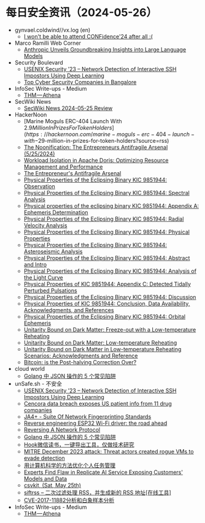 # 每日安全资讯（2024-05-26）

- gynvael.coldwind//vx.log (en)
  - [I won't be able to attend CONFidence'24 after all :(](https://gynvael.coldwind.pl/?id=785)
- Marco Ramilli Web Corner
  - [Anthropic Unveils Groundbreaking Insights into Large Language Models](https://marcoramilli.com/2024/05/25/anthropic-unveils-groundbreaking-insights-into-large-language-models/)
- Security Boulevard
  - [USENIX Security ’23 – Network Detection of Interactive SSH Impostors Using Deep Learning](https://securityboulevard.com/2024/05/usenix-security-23-network-detection-of-interactive-ssh-impostors-using-deep-learning/)
  - [Top Cyber Security Companies in Bangalore](https://securityboulevard.com/2024/05/top-cyber-security-companies-in-bangalore/)
- InfoSec Write-ups - Medium
  - [THM — Athena](https://infosecwriteups.com/thm-athena-afafaf479750?source=rss----7b722bfd1b8d---4)
- SecWiki News
  - [SecWiki News 2024-05-25 Review](http://www.sec-wiki.com/?2024-05-25)
- HackerNoon
  - [Marine Moguls ERC-404 Launch With $2.9 Million In Prizes For Token Holders](https://hackernoon.com/marine-moguls-erc-404-launch-with-$29-million-in-prizes-for-token-holders?source=rss)
  - [The Noonification: The Entrepreneurs Antifragile Arsenal (5/25/2024)](https://hackernoon.com/5-25-2024-noonification?source=rss)
  - [Workload Isolation in Apache Doris: Optimizing Resource Management and Performance](https://hackernoon.com/workload-isolation-in-apache-doris-optimizing-resource-management-and-performance?source=rss)
  - [The Entrepreneur's Antifragile Arsenal](https://hackernoon.com/the-entrepreneurs-antifragile-arsenal?source=rss)
  - [Physical Properties of the Eclipsing Binary KIC 9851944: Observation](https://hackernoon.com/physical-properties-of-the-eclipsing-binary-kic-9851944-observation?source=rss)
  - [Physical Properties of the Eclipsing Binary KIC 9851944: Spectral Analysis](https://hackernoon.com/physical-properties-of-the-eclipsing-binary-kic-9851944-spectral-analysis?source=rss)
  - [Physical properties of the eclipsing binary KIC 9851944: Appendix A: Ephemeris Determination](https://hackernoon.com/physical-properties-of-the-eclipsing-binary-kic-9851944-appendix-a-ephemeris-determination?source=rss)
  - [Physical Properties of the Eclipsing Binary KIC 9851944: Radial Velocity Analysis](https://hackernoon.com/physical-properties-of-the-eclipsing-binary-kic-9851944-radial-velocity-analysis?source=rss)
  - [Physical Properties of the Eclipsing Binary KIC 9851944: Physical Properties](https://hackernoon.com/physical-properties-of-the-eclipsing-binary-kic-9851944-physical-properties?source=rss)
  - [Physical Properties of the Eclipsing Binary KIC 9851944: Asteroseismic Analysis](https://hackernoon.com/physical-properties-of-the-eclipsing-binary-kic-9851944-asteroseismic-analysis?source=rss)
  - [Physical Properties of the Eclipsing Binary KIC 9851944: Abstract and Intro](https://hackernoon.com/physical-properties-of-the-eclipsing-binary-kic-9851944-abstract-and-intro?source=rss)
  - [Physical Properties of the Eclipsing Binary KIC 9851944: Analysis of the Light Curve](https://hackernoon.com/physical-properties-of-the-eclipsing-binary-kic-9851944-analysis-of-the-light-curve?source=rss)
  - [Physical Properties of KIC 9851944: Appendix C: Detected Tidally Perturbed Pulsations](https://hackernoon.com/physical-properties-of-kic-9851944-appendix-c-detected-tidally-perturbed-pulsations?source=rss)
  - [Physical Properties of the Eclipsing Binary KIC 9851944: Discussion](https://hackernoon.com/physical-properties-of-the-eclipsing-binary-kic-9851944-discussion?source=rss)
  - [Physical Properties of KIC 9851944: Conclusion, Data Availability, Acknowledgments, and References](https://hackernoon.com/physical-properties-of-kic-9851944-conclusion-data-availability-acknowledgments-and-references?source=rss)
  - [Physical Properties of the Eclipsing Binary KIC 9851944: Orbital Ephemeris](https://hackernoon.com/physical-properties-of-the-eclipsing-binary-kic-9851944-orbital-ephemeris?source=rss)
  - [Unitarity Bound on Dark Matter: Freeze-out with a Low-temperature Reheating](https://hackernoon.com/unitarity-bound-on-dark-matter-freeze-out-with-a-low-temperature-reheating?source=rss)
  - [Unitarity Bound on Dark Matter: Low-temperature Reheating](https://hackernoon.com/unitarity-bound-on-dark-matter-low-temperature-reheating?source=rss)
  - [Unitarity Bound on Dark Matter in Low-temperature Reheating Scenarios: Acknowledgments and Reference](https://hackernoon.com/unitarity-bound-on-dark-matter-in-low-temperature-reheating-scenarios-acknowledgments-and-reference?source=rss)
  - [Bitcoin: is the Post-halving Correction Over?](https://hackernoon.com/bitcoin-is-the-post-halving-correction-over?source=rss)
- cloud world
  - [Golang 中 JSON 操作的 5 个常见陷阱](https://cloudsjhan.github.io/2024/05/25/Golang-%E4%B8%AD-JSON-%E6%93%8D%E4%BD%9C%E7%9A%84-5-%E4%B8%AA%E5%B8%B8%E8%A7%81%E9%99%B7%E9%98%B1/)
- unSafe.sh - 不安全
  - [USENIX Security ’23 – Network Detection of Interactive SSH Impostors Using Deep Learning](https://buaq.net/go-241604.html)
  - [Cencora data breach exposes US patient info from 11 drug companies](https://buaq.net/go-241593.html)
  - [JA4+ - Suite Of Network Fingerprinting Standards](https://buaq.net/go-241582.html)
  - [Reverse engineering ESP32 Wi-Fi driver: the road ahead](https://buaq.net/go-241581.html)
  - [Reversing A Network Protocol](https://buaq.net/go-241555.html)
  - [Golang 中 JSON 操作的 5 个常见陷阱](https://buaq.net/go-241557.html)
  - [Hook微信读书，一键导出工具，仅做技术研究](https://buaq.net/go-241595.html)
  - [MITRE December 2023 attack: Threat actors created rogue VMs to evade detection](https://buaq.net/go-241558.html)
  - [用计算机科学的方法优化个人任务管理](https://buaq.net/go-241554.html)
  - [Experts Find Flaw in Replicate AI Service Exposing Customers' Models and Data](https://buaq.net/go-241556.html)
  - [csvkit, (Sat, May 25th)](https://buaq.net/go-241566.html)
  - [siftrss – 二次过滤处理 RSS，并生成新的 RSS 地址[在线工具]](https://buaq.net/go-241547.html)
  - [CVE-2017-11882分析和白象样本分析](https://buaq.net/go-241570.html)
- InfoSec Write-ups - Medium
  - [THM — Athena](https://infosecwriteups.com/thm-athena-afafaf479750?source=rss----7b722bfd1b8d---4)
